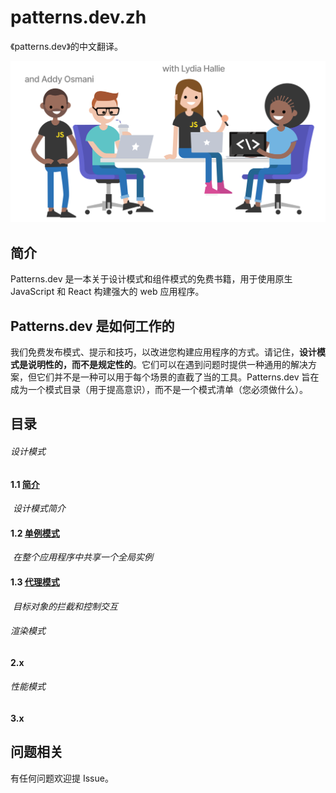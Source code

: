 # patterns.dev.zh

《patterns.dev》的中文翻译。

![](./pic_bed/cover.svg)

## 简介

Patterns.dev 是一本关于设计模式和组件模式的免费书籍，用于使用原生 JavaScript 和 React 构建强大的 web 应用程序。

## Patterns.dev 是如何工作的

我们免费发布模式、提示和技巧，以改进您构建应用程序的方式。请记住，**设计模式是说明性的，而不是规定性的**。它们可以在遇到问题时提供一种通用的解决方案，但它们并不是一种可以用于每个场景的直截了当的工具。Patterns.dev 旨在成为一个模式目录（用于提高意识），而不是一个模式清单（您必须做什么）。

## 目录

###### 设计模式

#### 1.1 [简介](./articles/1_1_introduction.md)

​    *设计模式简介*

#### 1.2 [单例模式](./articles/1_2_singleton_pattern.md)

​    *在整个应用程序中共享一个全局实例*

#### 1.3 [代理模式](./articles/1_3_proxy_pattern.md)

​    *目标对象的拦截和控制交互*

###### 渲染模式

#### 2.x

###### 性能模式

#### 3.x

## 问题相关

有任何问题欢迎提 Issue。

